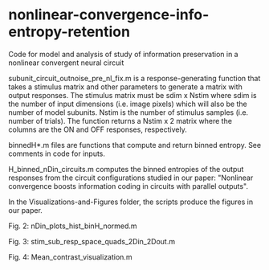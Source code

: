 # nonlinear-convergence-info-entropy-retention
Code for model and analysis of study of information preservation in a nonlinear convergent neural circuit

subunit_circuit_outnoise_pre_nl_fix.m is a response-generating function that takes a stimulus matrix and other parameters to generate a matrix with output responses. The stimulus matrix must be sdim x Nstim where sdim is the number of input dimensions (i.e. image pixels) which will also be the number of model subunits. Nstim is the number of stimulus samples (i.e. number of trials). The function returns a Nstim x 2 matrix where the columns are the ON and OFF responses, respectively.

binnedH*.m files are functions that compute and return binned entropy. See comments in code for inputs.

H_binned_nDin_circuits.m computes the binned entropies of the output responses from the circuit configurations studied in our paper: "Nonlinear convergence boosts information coding in circuits with parallel outputs".

In the Visualizations-and-Figures folder, the scripts produce the figures in our paper.

Fig. 2: nDin_plots_hist_binH_normed.m

Fig. 3: stim_sub_resp_space_quads_2Din_2Dout.m

Fig. 4: Mean_contrast_visualization.m
